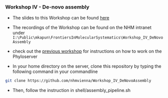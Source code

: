 ### Workshop IV - De-novo assembly

-   The slides to this Workshop can be found [here](<>)
-   The recordings of the Workshop can be found on the NHM intranet under `I:\Public\mkapun\FrontiersInMolecularSystematics\Workshop_IV_DeNovoAssembly`

-   check out the [previous workshop](https://github.com/nhmvienna/MysteriousAbominableYeti) for instructions on how to work on the Phyloserver

-   In your home directory on the server, clone this repository by typing the following command in your commandline

```bash
git clone https://github.com/nhmvienna/Workshop_IV_DeNovoAssembly
```

-   Then, follow the instruction in shell/assembly_pipeline.sh
